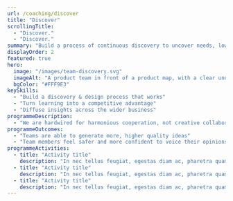 ```yaml
---
url: /coaching/discover
title: "Discover"
scrollingTitle:
  - "Discover."
  - "Discover."
summary: "Build a process of continuous discovery to uncover needs, lower risks and achieve results."
displayOrder: 2
featured: true
hero:
  image: "/images/team-discovery.svg"
  imageAlt: "A product team in front of a product map, with a clear understanding of their role and objectives"
  bgColor: "#FFF9E3"
keySkills:
  - "Build a discovery & design process that works"
  - "Turn learning into a competitive advantage"
  - "Diffuse insights across the wider business"
programmeDescription:
  - "We are hardwired for harmonious cooperation, not creative collaboration. The former’s nice and easy to manage, but it’s the latter that drives great products, fulfilled team members and business growth."
programmeOutcomes:
  - "Teams are able to generate more, higher quality ideas"
  - "Team members feel safer and more confident to voice their opinions"
programmeActivities:
  - title: "Activity title"
    description: "In nec tellus feugiat, egestas diam ac, pharetra quam. Nam vel libero id massa pulvinar aliquet. Phasellus sit amet tortor enim. Quisque vel scelerisque ipsum, sed dapibus sapien. Nullam et velit sed ante faucibus ultricies."
  - title: "Activity title"
    description: "In nec tellus feugiat, egestas diam ac, pharetra quam. Nam vel libero id massa pulvinar aliquet. Phasellus sit amet tortor enim. Quisque vel scelerisque ipsum, sed dapibus sapien. Nullam et velit sed ante faucibus ultricies."
  - title: "Activity title"
    description: "In nec tellus feugiat, egestas diam ac, pharetra quam. Nam vel libero id massa pulvinar aliquet. Phasellus sit amet tortor enim. Quisque vel scelerisque ipsum, sed dapibus sapien. Nullam et velit sed ante faucibus ultricies."
---
```

